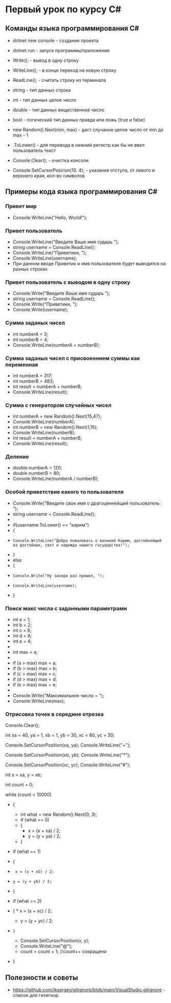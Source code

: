 # Первый урок по курсу C#


##  Команды языка программирования C#

* dotnet new console - создание проекта

* dotnet run - запуск программы/приложения

* Write(); - вывод в одну строку

* WriteLine(); - в конце переход на новую строку

* ReadLine(); - считать строку из терминала

* string - тип данных строка

* int - тип данных целое число

* double  - тип данных вещественное число

* bool - логический тип данных правда или ложь (true и false)

* new Random().Next(min, max) - даст случаное целое число от min до max - 1

* .ToLower() - для перевода в нижний регистр как бы не ввел пользователь текст

* Console.Clear(); - очистка консоли

* Console.SetCursorPosirion(10. 4); - указание отступа, от левого и верхнего края, кол-во символов




## Примеры кода языка программирования C#

<!--- Вывод привет мир -->
### Привет мир
* Console.WriteLine("Hello, World!");

<!--- приветствие пользовотеля -->
### Привет пользователь
* Console.WriteLine("Введите Ваше имя сударь "); <!--- просим ввести имя -->
*  string username = Console.ReadLine(); <!--- ввод имени, где string обозночения что будет текст, строка, username  переменная которая будет хранить имя, Console.ReadLine консоль для ввода имени -->
* Console.WriteLine("Приветики, ");
* Console.WriteLine(username);
* При данном вводе Приветик и имя пользователя будет выводится на разных строках

### Привет пользователь с выводом в одну строку
* Console.Write("Введите Ваше имя сударь ");
* string username = Console.ReadLine();
* Console.Write("Приветики, ");
* Console.Write(username);

### Сумма заданых чисел
* int numberA = 3;
* int numberB = 4;
* Console.WriteLine(numberA + numberB);

### Сумма заданых чисел с присвоеннием суммы как переменная
* int numberA = 317;
* int numberB = 483;
* int result = numberA + numberB;
* Console.WriteLine(result);

### Сумма с генератором случайных чисел 
* int numberA = new Random().Next(15,47);
* Console.WriteLine(numberA);
* int numberB = new Random().Next(1,15);
* Console.WriteLine(numberB);
* int result = numberA + numberB;
* Console.WriteLine(result);

### Деление
<!--- double заменене на int, вместо целых чисел чтоб при делении указывался остаток -->
* double numberA = 120;
* double numberB = 80;
* Console.WriteLine(numberA / numberB);


### Особой приветствие какого то пользователя
<!--- ToLower переделаывай регистр на нижний имя введенное пользователем, что сокращает ошибку при сравнении имени -->
* Console.Write("Введите свое имя о драгоценнейщий пользователь: ");
* string username = Console.ReadLine();
* 
* if(username.ToLower() == "карим")
* {
*     Console.WriteLine("Добро пожаловать о великий Карим, достойнейщий из достойных, свет и надежда нашего государства!");
* }
* else
* {
*     Console.Write("Ну заходи раз пришел, ");
*     Console.WriteLine(username);
* }

### Поиск макс числа с заданными параметрами
* int a = 1;
* int b = 2;
* int c = 6;
* int d = 8;
* int e = 4;
* 
* int max = a;
* 
* if (a > max) max = a;
* if (b > max) max = b;
* if (c > max) max = c;
* if (d > max) max = d;
* if (e > max) max = e;
* 
* Console.Write("Максимальное число = ");
* Console.WriteLine(max);


### Отрисовка точек в середине отрезка
Console.Clear();

int xa = 40, ya = 1, 
    xb = 1, yb = 30,
    xc = 80, yc = 30;

Console.SetCursorPosition(xa, ya);
Console.WriteLine("+");

Console.SetCursorPosition(xb, yb);
Console.WriteLine("*");

Console.SetCursorPosition(xc, yc);
Console.WriteLine("#");

int x = xa, y = xb;

int count = 0;

while (count < 10000)
* {
  *  int what = new Random().Next(0, 3);
   * if (what == 0)
    * {
      *  x = (x + xa) / 2;
       * y = (y + ya) / 2;
   * }

*    if (what == 1)
 *   {
  *      x = (x + xb) / 2;
   *     y = (y + yb) / 2;
   * }
   * if (what == 2)
   * {
    *    x = (x + xc) / 2;
     *   y = (y + yc) / 2;
*     }

   * Console.SetCursorPosition(x, y);
   * Console.WriteLine("@");
   * count = count + 1; //count++ сокращени
* }



## Полезности и советы

* https://github.com/iksergey/gitignore/blob/main/VisualStudio.gitignore - список для гитигнор
